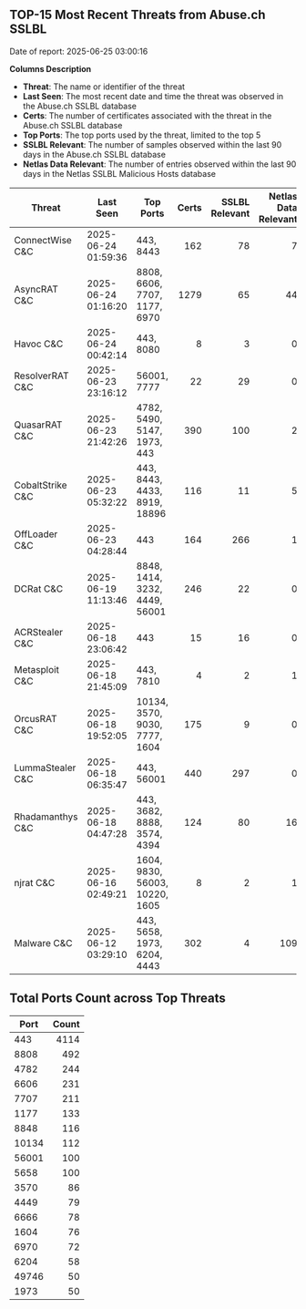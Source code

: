 ## TOP-15 Most Recent Threats from Abuse.ch SSLBL
Date of report: 2025-06-25 03:00:16

**Columns Description**
- **Threat**: The name or identifier of the threat
- **Last Seen**: The most recent date and time the threat was observed in the Abuse.ch SSLBL database
- **Certs**: The number of certificates associated with the threat in the Abuse.ch SSLBL database
- **Top Ports**: The top ports used by the threat, limited to the top 5
- **SSLBL Relevant**: The number of samples observed within the last 90 days in the Abuse.ch SSLBL database
- **Netlas Data Relevant**: The number of entries observed within the last 90 days in the Netlas SSLBL Malicious Hosts database



| Threat                     | Last Seen           | Top Ports          | Certs        | SSLBL Relevant   | Netlas Data Relevant  |
|----------------------------|---------------------|--------------------|-------------:|-----------------:|----------------------:|
| ConnectWise C&C            | 2025-06-24 01:59:36 | 443, 8443 | 162 | 78 | 7 |
| AsyncRAT C&C               | 2025-06-24 01:16:20 | 8808, 6606, 7707, 1177, 6970 | 1279 | 65 | 44 |
| Havoc C&C                  | 2025-06-24 00:42:14 | 443, 8080 | 8 | 3 | 0 |
| ResolverRAT C&C            | 2025-06-23 23:16:12 | 56001, 7777 | 22 | 29 | 0 |
| QuasarRAT C&C              | 2025-06-23 21:42:26 | 4782, 5490, 5147, 1973, 443 | 390 | 100 | 2 |
| CobaltStrike C&C           | 2025-06-23 05:32:22 | 443, 8443, 4433, 8919, 18896 | 116 | 11 | 5 |
| OffLoader C&C              | 2025-06-23 04:28:44 | 443 | 164 | 266 | 1 |
| DCRat C&C                  | 2025-06-19 11:13:46 | 8848, 1414, 3232, 4449, 56001 | 246 | 22 | 0 |
| ACRStealer C&C             | 2025-06-18 23:06:42 | 443 | 15 | 16 | 0 |
| Metasploit C&C             | 2025-06-18 21:45:09 | 443, 7810 | 4 | 2 | 1 |
| OrcusRAT C&C               | 2025-06-18 19:52:05 | 10134, 3570, 9030, 7777, 1604 | 175 | 9 | 0 |
| LummaStealer C&C           | 2025-06-18 06:35:47 | 443, 56001 | 440 | 297 | 0 |
| Rhadamanthys C&C           | 2025-06-18 04:47:28 | 443, 3682, 8888, 3574, 4394 | 124 | 80 | 16 |
| njrat C&C                  | 2025-06-16 02:49:21 | 1604, 9830, 56003, 10220, 1605 | 8 | 2 | 1 |
| Malware C&C                | 2025-06-12 03:29:10 | 443, 5658, 1973, 6204, 4443 | 302 | 4 | 109 |

## Total Ports Count across Top Threats
| Port       | Count      |
|------------|-----------:|
| 443 | 4114 |
| 8808 | 492 |
| 4782 | 244 |
| 6606 | 231 |
| 7707 | 211 |
| 1177 | 133 |
| 8848 | 116 |
| 10134 | 112 |
| 56001 | 100 |
| 5658 | 100 |
| 3570 | 86 |
| 4449 | 79 |
| 6666 | 78 |
| 1604 | 76 |
| 6970 | 72 |
| 6204 | 58 |
| 49746 | 50 |
| 1973 | 50 |